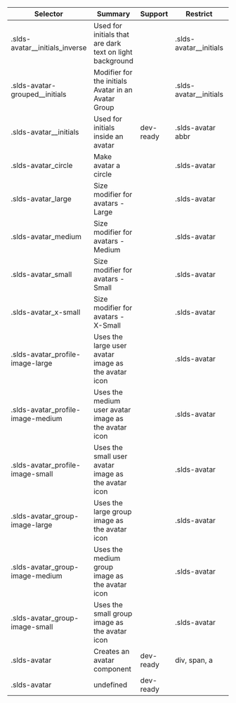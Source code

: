 

| Selector | Summary | Support | Restrict | Variant | Modifier |
|-------|-------|-------|-------|-------|-------|
| .slds-avatar__initials_inverse | Used for initials that are dark text on light background |   | .slds-avatar__initials |   | true |
| .slds-avatar-grouped__initials | Modifier for the initials Avatar in an Avatar Group |   | .slds-avatar__initials |   | true |
| .slds-avatar__initials | Used for initials inside an avatar | dev-ready | .slds-avatar abbr | true |   |
| .slds-avatar_circle | Make avatar a circle |   | .slds-avatar |   | true |
| .slds-avatar_large | Size modifier for avatars - Large |   | .slds-avatar |   | true |
| .slds-avatar_medium | Size modifier for avatars - Medium |   | .slds-avatar |   | true |
| .slds-avatar_small | Size modifier for avatars - Small |   | .slds-avatar |   | true |
| .slds-avatar_x-small | Size modifier for avatars - X-Small |   | .slds-avatar |   | true |
| .slds-avatar_profile-image-large | Uses the large user avatar image as the avatar icon |   | .slds-avatar |   |   |
| .slds-avatar_profile-image-medium | Uses the medium user avatar image as the avatar icon |   | .slds-avatar |   |   |
| .slds-avatar_profile-image-small | Uses the small user avatar image as the avatar icon |   | .slds-avatar |   |   |
| .slds-avatar_group-image-large | Uses the large group image as the avatar icon |   | .slds-avatar |   |   |
| .slds-avatar_group-image-medium | Uses the medium group image as the avatar icon |   | .slds-avatar |   |   |
| .slds-avatar_group-image-small | Uses the small group image as the avatar icon |   | .slds-avatar |   |   |
| .slds-avatar | Creates an avatar component | dev-ready | div, span, a | true |   |
| .slds-avatar | undefined | dev-ready |   |   |   |